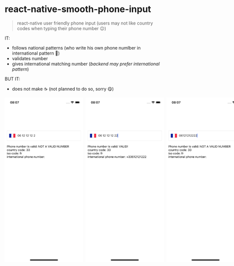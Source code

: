 # react-native-smooth-phone-input

> react-native user friendly phone input (users may not like country codes when typing their phone number 😉)

IT:

- follows national patterns (who write his own phone numlber in international pattern 🤨)
- validates number
- gives international matching number (*backend may prefer international pattern*)

BUT IT:

- does not make ☕️ (not planned to do so, sorry 😋)

<div style="position:relative;width:100vw;display:flex;flex-direction:row; flex-grow:1;">
  <img src="./assets/failed-1.png" height="525px"  width="250px" alt="failed-1" style="margin-right:0.5rem"/>
  <img src="./assets/success-1.png" height="525px"  width="250px" alt="success-1" style="margin-right:0.5rem" />
  <img src="./assets/failed-2.png" height="525px"  width="250px" alt="failed-2" />
</div>
